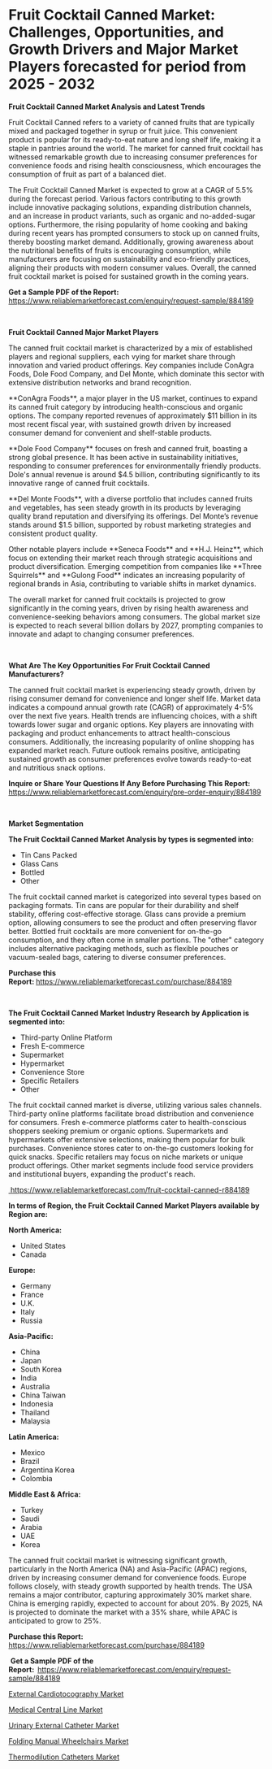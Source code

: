 <p><h1>Fruit Cocktail Canned Market: Challenges, Opportunities, and Growth Drivers and Major Market Players forecasted for period from 2025 - 2032</h1></p><p><strong>Fruit Cocktail Canned Market Analysis and Latest Trends</strong></p>
<p><p>Fruit Cocktail Canned refers to a variety of canned fruits that are typically mixed and packaged together in syrup or fruit juice. This convenient product is popular for its ready-to-eat nature and long shelf life, making it a staple in pantries around the world. The market for canned fruit cocktail has witnessed remarkable growth due to increasing consumer preferences for convenience foods and rising health consciousness, which encourages the consumption of fruit as part of a balanced diet.</p><p>The Fruit Cocktail Canned Market is expected to grow at a CAGR of 5.5% during the forecast period. Various factors contributing to this growth include innovative packaging solutions, expanding distribution channels, and an increase in product variants, such as organic and no-added-sugar options. Furthermore, the rising popularity of home cooking and baking during recent years has prompted consumers to stock up on canned fruits, thereby boosting market demand. Additionally, growing awareness about the nutritional benefits of fruits is encouraging consumption, while manufacturers are focusing on sustainability and eco-friendly practices, aligning their products with modern consumer values. Overall, the canned fruit cocktail market is poised for sustained growth in the coming years.</p></p>
<p><strong>Get a Sample PDF of the Report:&nbsp;</strong> <a href="https://www.reliablemarketforecast.com/enquiry/request-sample/884189?utm_campaign=2749&utm_medium=2&utm_source=Github&utm_content=ia&utm_term=07042025&utm_id=fruit-cocktail-canned">https://www.reliablemarketforecast.com/enquiry/request-sample/884189</a></p>
<p>&nbsp;</p>
<p><strong>Fruit Cocktail Canned Major Market Players</strong></p>
<p><p>The canned fruit cocktail market is characterized by a mix of established players and regional suppliers, each vying for market share through innovation and varied product offerings. Key companies include ConAgra Foods, Dole Food Company, and Del Monte, which dominate this sector with extensive distribution networks and brand recognition.</p><p>**ConAgra Foods**, a major player in the US market, continues to expand its canned fruit category by introducing health-conscious and organic options. The company reported revenues of approximately $11 billion in its most recent fiscal year, with sustained growth driven by increased consumer demand for convenient and shelf-stable products.</p><p>**Dole Food Company** focuses on fresh and canned fruit, boasting a strong global presence. It has been active in sustainability initiatives, responding to consumer preferences for environmentally friendly products. Dole's annual revenue is around $4.5 billion, contributing significantly to its innovative range of canned fruit cocktails.</p><p>**Del Monte Foods**, with a diverse portfolio that includes canned fruits and vegetables, has seen steady growth in its products by leveraging quality brand reputation and diversifying its offerings. Del Monte’s revenue stands around $1.5 billion, supported by robust marketing strategies and consistent product quality.</p><p>Other notable players include **Seneca Foods** and **H.J. Heinz**, which focus on extending their market reach through strategic acquisitions and product diversification. Emerging competition from companies like **Three Squirrels** and **Gulong Food** indicates an increasing popularity of regional brands in Asia, contributing to variable shifts in market dynamics.</p><p>The overall market for canned fruit cocktails is projected to grow significantly in the coming years, driven by rising health awareness and convenience-seeking behaviors among consumers. The global market size is expected to reach several billion dollars by 2027, prompting companies to innovate and adapt to changing consumer preferences.</p></p>
<p>&nbsp;</p>
<p><strong>What Are The Key Opportunities For Fruit Cocktail Canned Manufacturers?</strong></p>
<p><p>The canned fruit cocktail market is experiencing steady growth, driven by rising consumer demand for convenience and longer shelf life. Market data indicates a compound annual growth rate (CAGR) of approximately 4-5% over the next five years. Health trends are influencing choices, with a shift towards lower sugar and organic options. Key players are innovating with packaging and product enhancements to attract health-conscious consumers. Additionally, the increasing popularity of online shopping has expanded market reach. Future outlook remains positive, anticipating sustained growth as consumer preferences evolve towards ready-to-eat and nutritious snack options.</p></p>
<p><strong>Inquire or Share Your Questions If Any Before Purchasing This Report:</strong> <a href="https://www.reliablemarketforecast.com/enquiry/pre-order-enquiry/884189?utm_campaign=2749&utm_medium=2&utm_source=Github&utm_content=ia&utm_term=07042025&utm_id=fruit-cocktail-canned">https://www.reliablemarketforecast.com/enquiry/pre-order-enquiry/884189</a></p>
<p>&nbsp;</p>
<p><strong>Market Segmentation</strong></p>
<p><strong>The Fruit Cocktail Canned Market Analysis by types is segmented into:</strong></p>
<p><ul><li>Tin Cans Packed</li><li>Glass Cans</li><li>Bottled</li><li>Other</li></ul></p>
<p><p>The fruit cocktail canned market is categorized into several types based on packaging formats. Tin cans are popular for their durability and shelf stability, offering cost-effective storage. Glass cans provide a premium option, allowing consumers to see the product and often preserving flavor better. Bottled fruit cocktails are more convenient for on-the-go consumption, and they often come in smaller portions. The "other" category includes alternative packaging methods, such as flexible pouches or vacuum-sealed bags, catering to diverse consumer preferences.</p></p>
<p><strong>Purchase this Report:&nbsp;</strong><a href="https://www.reliablemarketforecast.com/purchase/884189?utm_campaign=2749&utm_medium=2&utm_source=Github&utm_content=ia&utm_term=07042025&utm_id=fruit-cocktail-canned">https://www.reliablemarketforecast.com/purchase/884189</a></p>
<p>&nbsp;</p>
<p><strong>The Fruit Cocktail Canned Market Industry Research by Application is segmented into:</strong></p>
<p><ul><li>Third-party Online Platform</li><li>Fresh E-commerce</li><li>Supermarket</li><li>Hypermarket</li><li>Convenience Store</li><li>Specific Retailers</li><li>Other</li></ul></p>
<p><p>The fruit cocktail canned market is diverse, utilizing various sales channels. Third-party online platforms facilitate broad distribution and convenience for consumers. Fresh e-commerce platforms cater to health-conscious shoppers seeking premium or organic options. Supermarkets and hypermarkets offer extensive selections, making them popular for bulk purchases. Convenience stores cater to on-the-go customers looking for quick snacks. Specific retailers may focus on niche markets or unique product offerings. Other market segments include food service providers and institutional buyers, expanding the product's reach.</p></p>
<p><a href="https://www.reliablemarketforecast.com/fruit-cocktail-canned-r884189?utm_campaign=2749&utm_medium=2&utm_source=Github&utm_content=ia&utm_term=07042025&utm_id=fruit-cocktail-canned">&nbsp;https://www.reliablemarketforecast.com/fruit-cocktail-canned-r884189</a></p>
<p><strong>In terms of Region, the Fruit Cocktail Canned Market Players available by Region are:</strong></p>
<p>
    <p> <strong> North America: </strong>
        <ul>
            <li>United States</li>
            <li>Canada</li>
        </ul>
        </p> 
    <p> <strong> Europe: </strong>
        <ul>
            <li>Germany</li>
            <li>France</li>
            <li>U.K.</li>
            <li>Italy</li>
            <li>Russia</li>
        </ul>
        </p> 
    <p> <strong> Asia-Pacific: </strong>
        <ul>
            <li>China</li>
            <li>Japan</li>
            <li>South Korea</li>
            <li>India</li>
            <li>Australia</li>
            <li>China Taiwan</li>
            <li>Indonesia</li>
            <li>Thailand</li>
            <li>Malaysia</li>
        </ul>
        </p> 
    <p> <strong> Latin America: </strong>
        <ul>
            <li>Mexico</li>
            <li>Brazil</li>
            <li>Argentina Korea</li>
            <li>Colombia</li>
        </ul>
        </p> 
    <p> <strong> Middle East & Africa: </strong>
        <ul>
            <li>Turkey</li>
            <li>Saudi</li>
            <li>Arabia</li>
            <li>UAE</li>
            <li>Korea</li>
        </ul>
    </p>
    </p>
<p><p>The canned fruit cocktail market is witnessing significant growth, particularly in the North America (NA) and Asia-Pacific (APAC) regions, driven by increasing consumer demand for convenience foods. Europe follows closely, with steady growth supported by health trends. The USA remains a major contributor, capturing approximately 30% market share. China is emerging rapidly, expected to account for about 20%. By 2025, NA is projected to dominate the market with a 35% share, while APAC is anticipated to grow to 25%.</p></p>
<p><strong>Purchase this Report: </strong><a href="https://www.reliablemarketforecast.com/purchase/884189?utm_campaign=2749&utm_medium=2&utm_source=Github&utm_content=ia&utm_term=07042025&utm_id=fruit-cocktail-canned">https://www.reliablemarketforecast.com/purchase/884189</a></p>
<p>&nbsp;<strong>Get a Sample PDF of the Report:&nbsp;&nbsp;</strong><a href="https://www.reliablemarketforecast.com/enquiry/request-sample/884189?utm_campaign=2749&utm_medium=2&utm_source=Github&utm_content=ia&utm_term=07042025&utm_id=fruit-cocktail-canned">https://www.reliablemarketforecast.com/enquiry/request-sample/884189</a></p>
<p><strong></strong></p>
<p><p><a href="https://www.linkedin.com/pulse/global-external-cardiotocography-market-set-expansion-htnjc?utm_campaign=2749&utm_medium=2&utm_source=Github&utm_content=ia&utm_term=07042025&utm_id=fruit-cocktail-canned">External Cardiotocography Market</a></p><p><a href="https://www.linkedin.com/pulse/detailed-examination-medical-central-line-market-size-share-wv3bc?utm_campaign=2749&utm_medium=2&utm_source=Github&utm_content=ia&utm_term=07042025&utm_id=fruit-cocktail-canned">Medical Central Line Market</a></p><p><a href="https://www.linkedin.com/pulse/urinary-external-catheter-market-analysis-offering-insights-6oohc?utm_campaign=2749&utm_medium=2&utm_source=Github&utm_content=ia&utm_term=07042025&utm_id=fruit-cocktail-canned">Urinary External Catheter Market</a></p><p><a href="https://www.linkedin.com/pulse/folding-manual-wheelchairs-market-outlook-forecast-from-lv3ue?utm_campaign=2749&utm_medium=2&utm_source=Github&utm_content=ia&utm_term=07042025&utm_id=fruit-cocktail-canned">Folding Manual Wheelchairs Market</a></p><p><a href="https://www.linkedin.com/pulse/129-cagr-forecast-thermodilution-catheters-industry-from-naguf?utm_campaign=2749&utm_medium=2&utm_source=Github&utm_content=ia&utm_term=07042025&utm_id=fruit-cocktail-canned">Thermodilution Catheters Market</a></p></p>